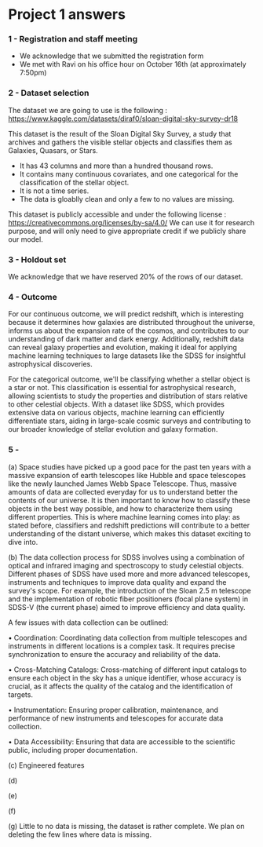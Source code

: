 # Project 1 answers

### 1 - Registration and staff meeting
- We acknowledge that we submitted the registration form 
- We met with Ravi on his office hour on October 16th (at approximately 7:50pm)

### 2 - Dataset selection

The dataset we are going to use is the following : https://www.kaggle.com/datasets/diraf0/sloan-digital-sky-survey-dr18

This dataset is the result of the Sloan Digital Sky Survey, a study that archives and gathers the visible stellar objects and classifies them as Galaxies, Quasars, or Stars. 
- It has 43 columns and more than a hundred thousand rows.
- It contains many continuous covariates, and one categorical for the classification of the stellar object.
- It is not a time series.
- The data is gloablly clean and only a few to no values are missing. 

This dataset is publicly accessible and under the following license : https://creativecommons.org/licenses/by-sa/4.0/
We can use it for research purpose, and will only need to give appropriate credit if we publicly share our model.

### 3 - Holdout set

We acknowledge that we have reserved 20% of the rows of our dataset.

### 4 - Outcome
For our continuous outcome, we will predict redshift, which is interesting because it determines how galaxies are distributed throughout the universe, informs us about the expansion rate of the cosmos, and contributes to our understanding of dark matter and dark energy. Additionally, redshift data can reveal galaxy properties and evolution, making it ideal for applying machine learning techniques to large datasets like the SDSS for insightful astrophysical discoveries.

For the categorical outcome, we'll be classifying whether a stellar object is a star or not. This classification is essential for astrophysical research, allowing scientists to study the properties and distribution of stars relative to other celestial objects. With a dataset like SDSS, which provides extensive data on various objects, machine learning can efficiently differentiate stars, aiding in large-scale cosmic surveys and contributing to our broader knowledge of stellar evolution and galaxy formation.

### 5 - 

(a) Space studies have picked up a good pace for the past ten years with a massive expansion of earth telescopes like Hubble and space telescopes like the newly launched James Webb Space Telescope. Thus, massive amounts of data are collected everyday for us to understand better the contents of our universe. It is then important to know how to classify these objects in the best way possible, and how to characterize them using different properties. This is where machine learning comes into play: as stated before, classifiers and redshift predictions will contribute to a better understanding of the distant universe, which makes this dataset exciting to dive into.

(b) The data collection process for SDSS involves using a combination of optical and infrared imaging and spectroscopy to study celestial objects. Different phases of SDSS have used more and more advanced telescopes, instruments and techniques to improve data quality and expand the survey's scope. For example, the introduction of the Sloan 2.5 m telescope and the implementation of robotic fiber positioners (focal plane system) in SDSS-V (the current phase) aimed to improve efficiency and data quality.

A few issues with data collection can be outlined:

•	Coordination: Coordinating data collection from multiple telescopes and instruments in different locations is a complex task. It requires precise synchronization to ensure the accuracy and reliability of the data.

•	Cross-Matching Catalogs: Cross-matching of different input catalogs to ensure each object in the sky has a unique identifier, whose accuracy is crucial, as it affects the quality of the catalog and the identification of targets.

•	Instrumentation: Ensuring proper calibration, maintenance, and performance of new instruments and telescopes for accurate data collection.

•	Data Accessibility: Ensuring that data are accessible to the scientific public, including proper documentation. 

(c) Engineered features

(d) 

(e)

(f)

(g) Little to no data is missing, the dataset is rather complete. We plan on deleting the few lines where data is missing.